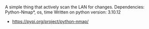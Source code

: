 A simple thing that actively scan the LAN for changes.
Dependencies: Python-Nmap*, os, time
Written on python version: 3.10.12

* https://pypi.org/project/python-nmap/
